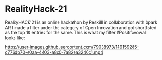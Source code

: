 # RealityHack-21
RealityHACK'21 is an online hackathon by Reskilll in collaboration with Spark AR
I made a filter under the category of Open Innovation and got shortlisted as the top 10 entries for the same.
This is what my filter #Positifavowal looks like:


https://user-images.githubusercontent.com/79038973/149159285-c776db70-e0aa-4403-a8c0-7a82ea3240c1.mp4





